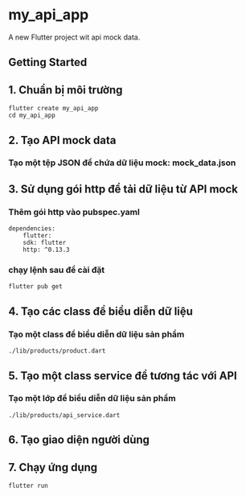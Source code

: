 # my_api_app

A new Flutter project wit api mock data.

## Getting Started

## 1. Chuẩn bị môi trường
    flutter create my_api_app
    cd my_api_app

## 2. Tạo API mock data
### Tạo một tệp JSON để chứa dữ liệu mock: mock_data.json

## 3. Sử dụng gói http để tải dữ liệu từ API mock
### Thêm gói http vào pubspec.yaml
    dependencies:
        flutter:
        sdk: flutter
        http: ^0.13.3
### chạy lệnh sau để cài đặt
    flutter pub get

## 4. Tạo các class để biểu diễn dữ liệu
### Tạo một class để biểu diễn dữ liệu sản phẩm
    ./lib/products/product.dart

## 5. Tạo một class service để tương tác với API
### Tạo một lớp để biểu diễn dữ liệu sản phẩm
    ./lib/products/api_service.dart

## 6. Tạo giao diện người dùng

## 7. Chạy ứng dụng
    flutter run